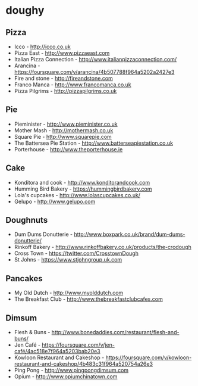 # doughy

## Pizza
* Icco - http://icco.co.uk
* Pizza East - http://www.pizzaeast.com
* Italian Pizza Connection - http://www.italianpizzaconnection.com/
* Arancina - https://foursquare.com/v/arancina/4b507788f964a5202a2427e3
* Fire and stone - http://fireandstone.com
* Franco Manca - http://www.francomanca.co.uk
* Pizza Pilgrims - http://pizzapilgrims.co.uk

## Pie
* Pieminister - http://www.pieminister.co.uk
* Mother Mash - http://mothermash.co.uk
* Square Pie - http://www.squarepie.com
* The Battersea Pie Station - http://www.batterseapiestation.co.uk
* Porterhouse - http://www.theporterhouse.ie
  
## Cake
* Konditora and cook - http://www.konditorandcook.com
* Humming Bird Bakery - https://hummingbirdbakery.com
* Lola's cupcakes - http://www.lolascupcakes.co.uk/
* Gelupo - http://www.gelupo.com

## Doughnuts
* Dum Dums Donutterie - http://www.boxpark.co.uk/brand/dum-dums-donutterie/
* Rinkoff Bakery - http://www.rinkoffbakery.co.uk/products/the-crodough
* Cross Town - https://twitter.com/CrosstownDough
* St Johns - https://www.stjohngroup.uk.com

## Pancakes
* My Old Dutch - http://www.myolddutch.com
* The Breakfast Club - http://www.thebreakfastclubcafes.com
  
## Dimsum 
* Flesh & Buns - http://www.bonedaddies.com/restaurant/flesh-and-buns/
* Jen Café - https://foursquare.com/v/jen-café/4ac518e7f964a5203bab20e3
* Kowloon Restaurant and Cakeshop - https://foursquare.com/v/kowloon-restaurant-and-cakeshop/4b483c31f964a520754a26e3
* Ping Pong - http://www.pingpongdimsum.com
* Opium - http://www.opiumchinatown.com
